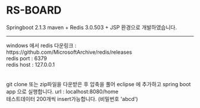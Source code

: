 # RS-BOARD


Springboot 2.1.3 maven + Redis 3.0.503 + JSP 환경으로 개발하였습니다.
<hr>
windows 에서 redis 다운링크 : https://github.com/MicrosoftArchive/redis/releases<br>
redis port : 6379<br>
redis host : 127.0.0.1<br>
<br>
<br>
git clone 또는 zip파일을 다운받은 후 압축을 풀어 eclipse 에 추가하고 spring boot app 으로 실행합니다.
url : localhost:8080/home<br>
테스트데이터 200개씩 insert가능합니다. (비밀번호 'abcd')

